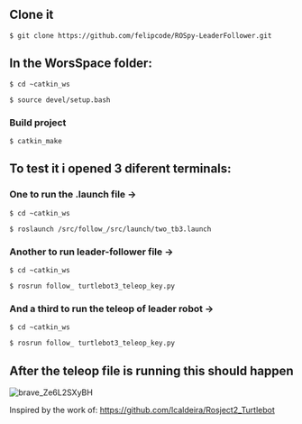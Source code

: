 ## Clone it
`$ git clone https://github.com/felipcode/ROSpy-LeaderFollower.git` 

## In the WorsSpace folder:
`$ cd ~catkin_ws`

 `$ source devel/setup.bash`
 
### Build project
 
 `$ catkin_make`


## To test it i opened 3 diferent terminals:
### One to run the .launch file ->
`$ cd ~catkin_ws`

`$ roslaunch /src/follow_/src/launch/two_tb3.launch`

### Another to run leader-follower file ->
`$ cd ~catkin_ws`

`$ rosrun follow_ turtlebot3_teleop_key.py`

### And a third to run the teleop of leader robot ->
`$ cd ~catkin_ws`

`$ rosrun follow_ turtlebot3_teleop_key.py`


## After the teleop file is running this should happen
![brave_Ze6L2SXyBH](https://user-images.githubusercontent.com/42594579/166072254-384654ec-189e-4fe0-81f2-402173851bfd.gif)



Inspired by the work of: https://github.com/lcaldeira/Rosject2_Turtlebot
